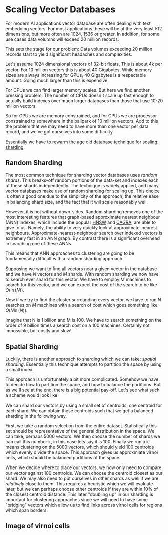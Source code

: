 # Scaling Vector Databases

For modern AI applications vector database are often dealing with text embedding vectors. For most applications these will be at the very least 512 dimensions, but more often are 1024, 1536 or greater. In addition, for some use cases data volumns will exceed 20 million records.

This sets the stage for our problem: Data volumes exceeding 20 million records start to yield significant headaches and complexities.

Let's assume 1024 dimensional vectors of 32-bit floats. This is about 4k per vector. For 10 million vectors this is about 40 Gigabytes. While memory sizes are always increasing for GPUs, 40 Gigabytes is a respectable amount. Going much larger than this is expensive.

For CPUs we can find larger memory scales. But here we find another pressing problem. The number of CPUs doesn't scale up fast enough to actually build indexes over much larger databases than those that use 10-20 million vectors.

So for GPUs we are memory constrained, and for CPUs we are processor constrained to somewhere in the ballpark of 10 million vectors. Add to this the problem that we may need to have more than one vector per data record, and we've got ourselves into some difficulty.

Essentially we have to rewarm the age old database technique for scaling: [sharding](<https://en.wikipedia.org/wiki/Shard_(database_architecture)>).

## Random Sharding

The most common technique for sharding vector databases uses _random shards_. This breaks-off random portions of the data-set and indexes each of these shards independently. The technique is widely applied, and many vector databases make use of random sharding for scaling up. This choice is often a good one due to the simplicity of the approach, the relative ease in balancing shard size, and the fact that it will scale reasonably well.

However, it is not without down-sides. Random sharding removes one of the most interesting features that graph-based approximate nearest neighbour (ANN) indexes, which include the popular [HNSW](https://arxiv.org/abs/1603.09320) and [CAGRA](https://arxiv.org/abs/2308.15136), are able to give to us. Namely, the ability to very quickly look at approximate-nearest neighbours. Approximate-nearest-neighbour search over indexed vectors is extremely fast in an ANN graph. By contrast there is a significant overhead in searching one of these ANNs.

This means that ANN approaches to clustering are going to be fundamentally difficult with a random sharding approach.

Supposing we want to find all vectors near a given vector in the database and we have $N$ vectors and $M$ shards. With random sharding we now have to search ever shard for this vector. We have to employ $M$ machines to search for this vector, and we can expect the cost of the search to be like $O(\ln(N))$.

Now if we try to find the cluster surrounding every vector, we have to run $N$ searches on $M$ machines with a search of cost which goes something like $O(N   \ln(N))$.

Imagine that N is 1 billion and M is 100. We have to search something on the order of 9 billion times a search cost on a 100 machines. Certainly not impossible, but costly and slow!

## Spatial Sharding

Luckily, there is another approach to sharding which we can take: _spatial sharding_. Essentially this technique attempts to partition the space by using a small index.

This approach is unfortunately a bit more complicated. Somehow we have to decide how to partition the space, and how to balance the partitions. But as we'll see at the end, there is a big potential pay-off. Let's see what such a scheme would look like.

We can shard our vectors by using a small set of centroids: one centroid for each shard. We can obtain these centroids such that we get a balanced sharding in the following way.

First, we take a random selection from the entire dataset. Statistically this set should be representative of the general distribution in the space. We can take, perhaps 5000 vectors. We then choose the number of shards we can call this number k, in this case lets say it is 100. Finally we run a k-means clustering on the 5000 vectors, which should yield 100 centroids which evenly divide the space. This approach gives us approxmiate virnoi cells, which should be balanced partitions of the space.

When we decide where to place our vectors, we now only need to compare our vector against 100 centroids. We can choose the centroid closest as our shard. We may also need to put ourselves in other shards as well if we are _relatively_ close to them. This requires a heuristic which we will evaluate later, but we can perhaps choose other centroids if they are within 10% of the closest centroid distance. This later "doubling up" in our sharding is important for clustering approaches since we will need to have some "bridging" vectors which allow us to find links across virnoi cells for regions which span borders.

## Image of virnoi cells
